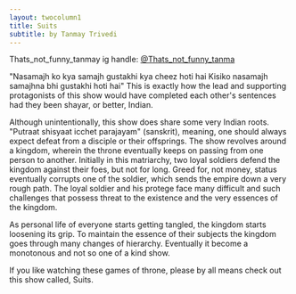 ```yaml
---
layout: twocolumn1
title: Suits
subtitle: by Tanmay Trivedi
---
```

Thats_not_funny_tanmay 
ig handle: <a href="https://www.instagram.com/Thats_not_funny_tanma" target="_blank">@Thats_not_funny_tanma</a>

"Nasamajh ko kya samajh gustakhi kya cheez hoti hai
Kisiko nasamajh samajhna bhi gustakhi hoti hai"
This is exactly how the lead and supporting protagonists of this show would have completed each other's sentences had they been shayar, or better, Indian. 

Although unintentionally, this show does share some very Indian roots. 
"Putraat shisyaat icchet parajayam" (sanskrit), meaning, one should always expect defeat from a disciple or their offsprings. 
The show revolves around a kingdom, wherein the throne eventually keeps on passing from one person to another. 
Initially in this matriarchy, two loyal soldiers defend the kingdom against their foes, but not for long. Greed for, not money, status eventually corrupts one of the soldier, which sends the empire down a very rough path. 
The loyal soldier and his protege face many difficult and such challenges that possess threat to the existence and the very essences of the kingdom. 

As personal life of everyone starts getting tangled, the kingdom starts loosening its grip.
To maintain the essence of their subjects the kingdom goes through many changes of hierarchy. Eventually it become a monotonous and not so one of a kind show. 

If you like watching these games of throne, please by all means check out this show called, Suits.